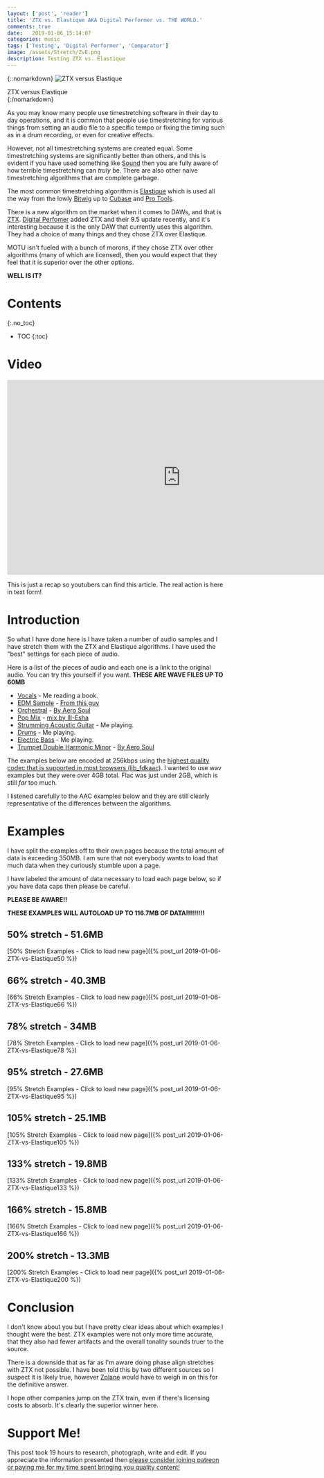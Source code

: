 ```yaml
---
layout: ['post', 'reader']
title: 'ZTX vs. Elastique AKA Digital Performer vs. THE WORLD.'
comments: true
date:   2019-01-06_15:14:07 
categories: music
tags: ['Testing', 'Digital Performer', 'Comparator']
image: /assets/Stretch/ZvE.png
description: Testing ZTX vs. Elastique
---
```


{::nomarkdown}
<img src="/assets/Stretch/ZvE.png" alt="ZTX versus Elastique">
<div class="image-caption">ZTX versus Elastique</div>
{:/nomarkdown}

As you may know many people use timestretching software in their day to day operations, and it is common that people use timestretching for various things from setting an audio file to a specific tempo or fixing the timing such as in a drum recording, or even for creative effects.

However, not all timestretching systems are created equal. Some timestretching systems are significantly better than others, and this is evident if you have used something like [Sound](https://www.surina.net/soundtouch/) then you are fully aware of how terrible timestretching can _truly_ be. There are also other naive timestretching algorithms that are complete garbage.

The most common timestretching algorithm is [Elastique](https://products.zplane.de/elastique-pitch-2) which is used all the way from the lowly [Bitwig](https://www.bitwig.com/en/home.html) up to [Cubase](https://new.steinberg.net/cubase/) and [Pro Tools](https://www.avid.com/pro-tools).

There is a new algorithm on the market when it comes to DAWs, and that is [ZTX](http://www.zynaptiq.com/ztx/). [Digital Perfomer](http://motu.com/newsitems/digital-performer-95-is-now-shipping) added ZTX and their 9.5 update recently, and it's interesting because it is the only DAW that currently uses this algorithm. They had a choice of many things and they chose ZTX over Elastique.

MOTU isn't fueled with a bunch of morons, if they chose ZTX over other algorithms (many of which are licensed), then you would expect that they feel that it is superior over the other options.

**WELL IS IT?**

<!--more-->



# Contents
{:.no_toc}
* TOC
{:toc}

# Video

<iframe width="800" height="450" src="https://www.youtube.com/embed/m6MBwmYrbtg" frameborder="0" allow="accelerometer; autoplay; encrypted-media; gyroscope; picture-in-picture" allowfullscreen></iframe>

This is just a recap so youtubers can find this article. The real action is here in text form!

# Introduction

So what I have done here is I have taken a number of audio samples and I have stretch them with the ZTX and Elastique algorithms. I have used the "best" settings for each piece of audio.

Here is a list of the pieces of audio and each one is a link to the original audio. You can try this yourself if you want. **THESE ARE WAVE FILES UP TO 60MB**

* [Vocals](/assets/Stretch/Vox100.wav) - Me reading a book.
* [EDM Sample](/assets/Stretch/Puke100.wav) - [From this guy](https://soundcloud.com/sera-music)
* [Orchestral](/assets/Stretch/Och100.wav) - [By Aero Soul](https://soundcloud.com/aerosoul)
* [Pop Mix](/assets/Stretch/Pop100.wav) - [mix by Ill-Esha](https://ill-esha.com)
* [Strumming Acoustic Guitar](/assets/Stretch/Acoustic100.wav) - Me playing.
* [Drums](/assets/Stretch/Drums100.wav) - Me playing.
* [Electric Bass](/assets/Stretch/Bass100.wav) - Me playing.
* [Trumpet Double Harmonic Minor](/assets/Stretch/Trumpet100.wav) - [By Aero Soul](https://soundcloud.com/aerosoul) 

The examples below are encoded at 256kbps using the [highest quality codec that is supported in most browsers (lib_fdkaac)](https://trac.ffmpeg.org/wiki/Encode/AAC). I wanted to use wav examples but they were over 4GB total. Flac was just under 2GB, which is still _far_ too much.

I listened carefully to the AAC examples below and they are still clearly representative of the differences between the algorithms.

# Examples

I have split the examples off to their own pages because the total amount of data is exceeding 350MB. I am sure that not everybody wants to load that much data when they curiously stumble upon a page.
 
I have labeled the amount of data necessary to load each page below, so if you have data caps then please be careful.

**PLEASE BE AWARE!!**

**THESE EXAMPLES WILL AUTOLOAD UP TO 116.7MB OF DATA!!!!!!!!!**

## 50% stretch - 51.6MB

[50% Stretch Examples - Click to load new page]({% post_url 2019-01-06-ZTX-vs-Elastique50 %})

## 66% stretch - 40.3MB

[66% Stretch Examples - Click to load new page]({% post_url 2019-01-06-ZTX-vs-Elastique66 %})

## 78% stretch - 34MB

[78% Stretch Examples - Click to load new page]({% post_url 2019-01-06-ZTX-vs-Elastique78 %})

## 95% stretch - 27.6MB

[95% Stretch Examples - Click to load new page]({% post_url 2019-01-06-ZTX-vs-Elastique95 %})

## 105% stretch - 25.1MB

[105% Stretch Examples - Click to load new page]({% post_url 2019-01-06-ZTX-vs-Elastique105 %})

## 133% stretch - 19.8MB

[133% Stretch Examples - Click to load new page]({% post_url 2019-01-06-ZTX-vs-Elastique133 %})

## 166% stretch - 15.8MB

[166% Stretch Examples - Click to load new page]({% post_url 2019-01-06-ZTX-vs-Elastique166 %})

## 200% stretch - 13.3MB

[200% Stretch Examples - Click to load new page]({% post_url 2019-01-06-ZTX-vs-Elastique200 %})

# Conclusion

I don't know about you but I have pretty clear ideas about which examples I thought were the best. ZTX examples were not only more time accurate, that they also had fewer artifacts and the overall tonality sounds truer to the source.

There is a downside that as far as I'm aware doing phase align stretches with ZTX not possible. I have been told this by two different sources so I suspect it is likely true, however [Zplane](https://www.zplane.de) would have to weigh in on this for the definitive answer.

I hope other companies jump on the ZTX train, even if there's licensing costs to absorb. It's clearly the superior winner here.

# Support Me!

This post took 19 hours to research, photograph, write and edit. If you appreciate the information presented then <a href="/DonateNow/">please consider joining patreon or paying me for my time spent bringing you quality content!</a>






